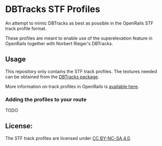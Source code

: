 
# DBTracks STF Profiles

An attempt to mimic DBTracks as best as possible in the OpenRails STF track profile format.

These profiles are meant to enable use of the superelevation feature in OpenRails together with Norbert Rieger's DBTracks.


## Usage

This repository only contains the STF track profiles. The textures needed can be obtained from the [DBTracks package](https://the-train.de/downloads/entry/11252-dbtracks/).

More information on track profiles in OpenRails is [available here](https://static.openrails.org/files/OpenRails-Testing-How%20to%20Provide%20Track%20Profiles%20for%20Open%20Rails%20Dynamic%20Track.pdf).

### Adding the profiles to your route

TODO


## License:

The STF track profiles are licensed under [CC BY-NC-SA 4.0](https://creativecommons.org/licenses/by-nc-sa/4.0/).

